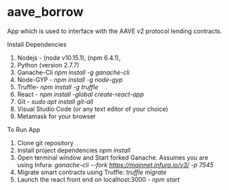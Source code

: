 # aave_borrow

App which is used to interface with the AAVE v2 protocol lending contracts.

Install Dependencies
1. Nodejs - (node v10.15.1), (npm 6.4.1), 
2. Python (version 2.7.7)
3. Ganache-Cli _npm install -g ganache-cli_
4. Node-GYP - _npm install -g node-gyp_
5. Truffle- _npm install -g truffle_
6. React - _npm install -global create-react-app_
7. Git - _sudo apt install git-all_
8. Visual Studio Code (or any text editor of your choice)
9. Metamask for your browser


To Run App
1. Clone git repository
2. Install project dependencies _npm install_
3. Open terminal window and Start forked Ganache. Assumes you are using Infura: _ganache-cli --fork https://mainnet.infura.io/v3/<YOUR PROJECT ID HERE> -p 7545_
4. Migrate smart contracts using Truffle: _truffle migrate_
5. Launch the react front end on localhost:3000 - _npm start_
